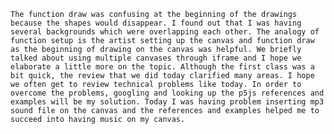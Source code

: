 	The function draw was confusing at the beginning of the drawings because the shapes would disappear. I found out that I was having several backgrounds which were overlapping each other. The analogy of function setup is the artist setting up the canvas and function draw as the beginning of drawing on the canvas was helpful. We briefly talked about using multiple canvases through iframe and I hope we elaborate a little more on the topic. Although the first class was a bit quick, the review that we did today clarified many areas. I hope we often get to review technical problems like today. In order to overcome the problems, googling and looking up the p5js references and examples will be my solution. Today I was having problem inserting mp3 sound file on the canvas and the references and examples helped me to succeed into having music on my canvas. 
